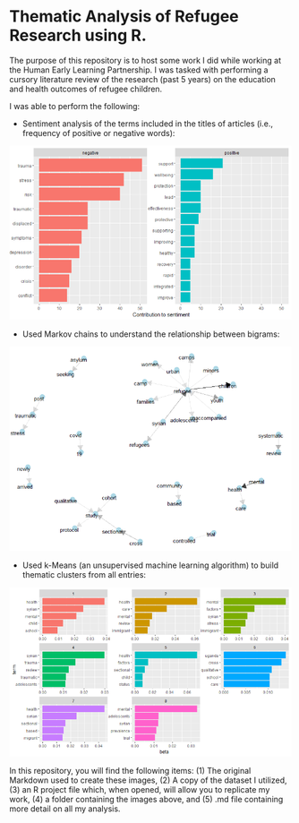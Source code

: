 # Thematic Analysis of Refugee Research using R.

The purpose of this repository is to host some work I did while working at the Human Early Learning Partnership. I was tasked with performing a cursory literature review of the research (past 5 years) on the education and health outcomes of refugee children. 

I was able to perform the following:

- Sentiment analysis of the terms included in the titles of articles (i.e., frequency of positive or negative words):

![alt text](https://github.com/Sebastian-Santana-Ort/Thematic_Analysis_Refugee_Research-/blob/main/Images/positive_negative.png?raw=true)

- Used Markov chains to understand the relationship between bigrams:

![alt text](https://github.com/Sebastian-Santana-Ort/Thematic_Analysis_Refugee_Research-/blob/main/Images/markov_chain.png?raw=true)

-   Used k-Means (an unsupervised machine learning algorithm) to build thematic clusters from all entries:

![alt text](https://github.com/Sebastian-Santana-Ort/Thematic_Analysis_Refugee_Research-/blob/main/Images/k-Means.png?raw=true)


In this repository, you will find the following items: (1) The original Markdown used to create these images, (2) A copy of the dataset I utilized, (3) an R project file which, when opened, will allow you to replicate my work, (4) a folder containing the images above, and (5) .md file containing more detail on all my analysis.
